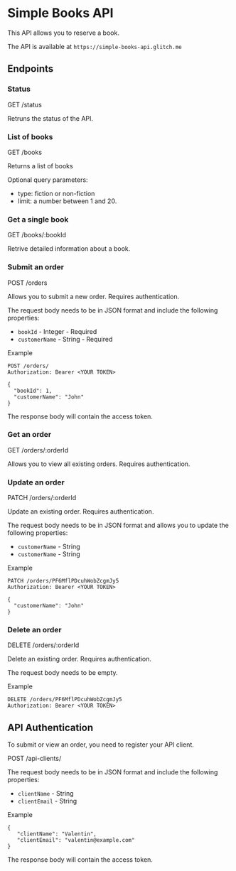 # Simple Books API #

This API allows you to reserve a book. 

The API is available at `https://simple-books-api.glitch.me`

## Endpoints ##

### Status ###

GET /status

Retruns the status of the API. 

### List of books ###

GET /books

Returns a list of books

Optional query parameters:

- type: fiction or non-fiction
- limit: a number between 1 and 20. 


### Get a single book ###

GET /books/:bookId

Retrive detailed information about a book.


### Submit an order ###

POST /orders

Allows you to submit a new order. Requires authentication.

The request body needs to be in JSON format and include the following properties:

 - `bookId` - Integer - Required
 - `customerName` - String - Required

Example
```
POST /orders/
Authorization: Bearer <YOUR TOKEN>

{
  "bookId": 1,
  "customerName": "John"
}
```

The response body will contain the access token.


### Get an order ###

GET /orders/:orderId

Allows you to view all existing orders. Requires authentication.

### Update an order ###

PATCH /orders/:orderId

Update an existing order. Requires authentication.

The request body needs to be in JSON format and allows you to update the following properties:

 - `customerName` - String
 - `customerName` - String
 
 Example
```
PATCH /orders/PF6MflPDcuhWobZcgmJy5
Authorization: Bearer <YOUR TOKEN>

{
  "customerName": "John"
}
```

### Delete an order ###

DELETE /orders/:orderId

Delete an existing order. Requires authentication.

The request body needs to be empty.

 Example
```
DELETE /orders/PF6MflPDcuhWobZcgmJy5
Authorization: Bearer <YOUR TOKEN>
```

## API Authentication ##

To submit or view an order, you need to register your API client.

POST /api-clients/

The request body needs to be in JSON format and include the following properties:

 - `clientName` - String
 - `clientEmail` - String
 
 Example
 
 ```
 {
    "clientName": "Valentin",
    "clientEmail": "valentin@example.com"
}
 ```
 
The response body will contain the access token.
